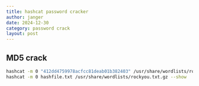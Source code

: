 ```yaml
---
title: hashcat password cracker
author: janger
date: 2024-12-30
category: password crack
layout: post
---
```


## MD5 crack

~~~ bash
hashcat -m 0 "412dd4759978acfcc81deab01b382403" /usr/share/wordlists/rockyou.txt.gz --show
hashcat -m 0 hashfile.txt /usr/share/wordlists/rockyou.txt.gz --show
~~~


